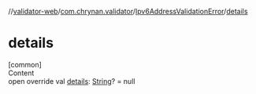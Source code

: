 //[validator-web](../../../index.md)/[com.chrynan.validator](../index.md)/[Ipv6AddressValidationError](index.md)/[details](details.md)



# details  
[common]  
Content  
open override val [details](details.md): [String](https://kotlinlang.org/api/latest/jvm/stdlib/kotlin/-string/index.html)? = null  



